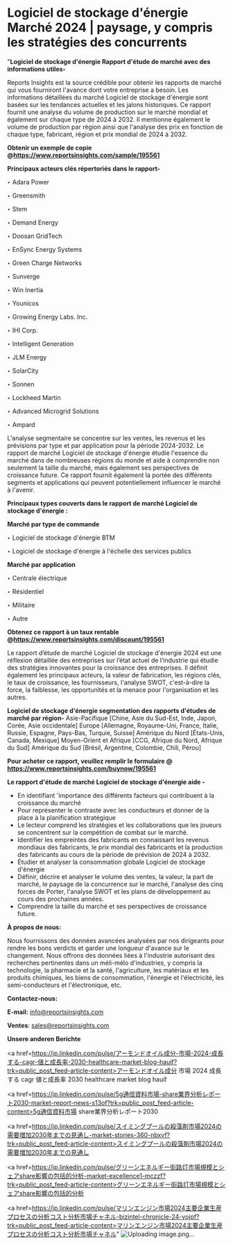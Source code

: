 # Logiciel de stockage d'énergie Marché 2024 | paysage, y compris les stratégies des concurrents

"<strong>Logiciel de stockage d'énergie Rapport d'étude de marché avec des informations utiles-</strong>

Reports Insights est la source crédible pour obtenir les rapports de marché qui vous fourniront l'avance dont votre entreprise a besoin. Les informations détaillées du marché Logiciel de stockage d'énergie sont basées sur les tendances actuelles et les jalons historiques. Ce rapport fournit une analyse du volume de production sur le marché mondial et également sur chaque type de 2024 à 2032. Il mentionne également le volume de production par région ainsi que l'analyse des prix en fonction de chaque type, fabricant, région et prix mondial de 2024 à 2032.

<strong><b>Obtenir un exemple de copie @</b></strong><a href=https://www.reportsinsights.com/sample/195561><strong><b>https://www.reportsinsights.com/sample/195561</b></strong></a>

<b>Principaux acteurs clés répertoriés dans le rapport-</b>

<b> </b>‣ Adara Power

‣ Greensmith

‣ Stem

‣ Demand Energy

‣ Doosan GridTech

‣ EnSync Energy Systems

‣ Green Charge Networks

‣ Sunverge

‣ Win Inertia

‣ Younicos

‣ Growing Energy Labs. Inc.

‣ IHI Corp.

‣ Intelligent Generation

‣ JLM Energy

‣ SolarCity

‣ Sonnen

‣ Lockheed Martin

‣ Advanced Microgrid Solutions

‣ Ampard

L'analyse segmentaire se concentre sur les ventes, les revenus et les prévisions par type et par application pour la période 2024-2032. Le rapport de marché Logiciel de stockage d'énergie étudie l'essence du marché dans de nombreuses régions du monde et aide à comprendre non seulement la taille du marché, mais également ses perspectives de croissance future. Ce rapport fournit également la portée des différents segments et applications qui peuvent potentiellement influencer le marché à l'avenir.

<strong>Principaux types couverts dans le rapport de marché Logiciel de stockage d'énergie :</strong>

<strong>Marché par type de commande</strong>

‣ Logiciel de stockage d'énergie BTM

‣ Logiciel de stockage d'énergie à l'échelle des services publics

<strong>Marché par application</strong>

‣ Centrale électrique

‣ Résidentiel

‣ Militaire

‣ Autre

<strong><b>Obtenez ce rapport à un taux rentable @</b></strong><a href=https://www.reportsinsights.com/discount/195561><strong><b>https://www.reportsinsights.com/discount/195561</b></strong></a>

Le rapport d’étude de marché Logiciel de stockage d'énergie 2024 est une réflexion détaillée des entreprises sur l’état actuel de l’industrie qui étudie des stratégies innovantes pour la croissance des entreprises. Il définit également les principaux acteurs, la valeur de fabrication, les régions clés, le taux de croissance, les fournisseurs, l'analyse SWOT, c'est-à-dire la force, la faiblesse, les opportunités et la menace pour l'organisation et les autres.

<strong>Logiciel de stockage d'énergie segmentation des rapports d'études de marché par région-</strong>
Asie-Pacifique [Chine, Asie du Sud-Est, Inde, Japon, Corée, Asie occidentale]
Europe [Allemagne, Royaume-Uni, France, Italie, Russie, Espagne, Pays-Bas, Turquie, Suisse]
Amérique du Nord [États-Unis, Canada, Mexique]
Moyen-Orient et Afrique [CCG, Afrique du Nord, Afrique du Sud]
Amérique du Sud [Brésil, Argentine, Colombie, Chili, Pérou]

<strong>Pour acheter ce rapport, veuillez remplir le formulaire @   <a href=https://www.reportsinsights.com/buynow/195561>https://www.reportsinsights.com/buynow/195561</a></strong>

<strong>Le rapport d'étude de marché Logiciel de stockage d'énergie aide -</strong>
<ul>
  <li>En identifiant 'importance des différents facteurs qui contribuent à la croissance du marché</li>
  <li>Pour représenter le contraste avec les conducteurs et donner de la place à la planification stratégique</li>
  <li>Le lecteur comprend les stratégies et les collaborations que les joueurs se concentrent sur la compétition de combat sur le marché.</li>
  <li>Identifier les empreintes des fabricants en connaissant les revenus mondiaux des fabricants, le prix mondial des fabricants et la production des fabricants au cours de la période de prévision de 2024 à 2032.</li>
  <li>Étudier et analyser la consommation globale Logiciel de stockage d'énergie</li>
  <li>Définir, décrire et analyser le volume des ventes, la valeur, la part de marché, le paysage de la concurrence sur le marché, l'analyse des cinq forces de Porter, l'analyse SWOT et les plans de développement au cours des prochaines années.</li>
  <li>Comprendre la taille du marché et ses perspectives de croissance future.</li>
</ul>
<strong>À propos de nous:</strong>

Nous fournissons des données avancées analysées par nos dirigeants pour rendre les bons verdicts et garder une longueur d'avance sur le changement. Nous offrons des données liées à l'industrie autorisant des recherches pertinentes dans un méli-mélo d'industries, y compris la technologie, la pharmacie et la santé, l'agriculture, les matériaux et les produits chimiques, les biens de consommation, l'énergie et l'électricité, les semi-conducteurs et l'électronique, etc.

<strong>Contactez-nous:</strong>

<strong>E-mail:</strong> <a href=mailto:info@reportsinsights.com>info@reportsinsights.com</a>

<strong>Ventes</strong>: <a href=mailto:sales@reportsinsights.com>sales@reportsinsights.com</a>

<strong>Unsere anderen Berichte</strong>

<a href=https://jp.linkedin.com/pulse/アーモンドオイル成分-市場-2024-成長する-cagr-値と成長率-2030-healthcare-market-blog-hauif?trk=public_post_feed-article-content>アーモンドオイル成分 市場 2024 成長する cagr 値と成長率 2030 healthcare market blog hauif</a>

<a href=https://jp.linkedin.com/pulse/5g通信資料市場-share業界分析レポート2030-market-report-news-s13of?trk=public_post_feed-article-content>5g通信資料市場 share業界分析レポート2030</a>

<a href=https://jp.linkedin.com/pulse/スイミングプールの殺藻剤市場2024の需要増加2030年までの見通し-market-stories-360-nbxvf?trk=public_post_feed-article-content>スイミングプールの殺藻剤市場2024の需要増加2030年までの見通し</a>

<a href=https://jp.linkedin.com/pulse/グリーンエネルギー街路灯市場規模とシェアshare影響の包括的分析-market-excellence1-mczzf?trk=public_post_feed-article-content>グリーンエネルギー街路灯市場規模とシェアshare影響の包括的分析</a>

<a href=https://jp.linkedin.com/pulse/マリンエンジン市場2024主要企業生産プロセスの分析コスト分析市場チャネル-bizintel-chronicle-24-yojpf?trk=public_post_feed-article-content>マリンエンジン市場2024主要企業生産プロセスの分析コスト分析市場チャネル</a>"
![Uploading image.png…]()
